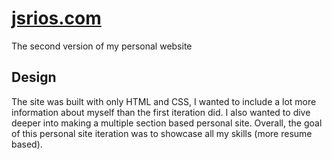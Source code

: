 [jsrios.com](https://www.jsrios.com)
==============

The second version of my personal website

## Design

The site was built with only HTML and CSS, I wanted to include a lot more information about myself than the first iteration did. I also wanted to dive deeper into making a multiple section based personal site. Overall, the goal of this personal site iteration was to showcase all my skills (more resume based). 
